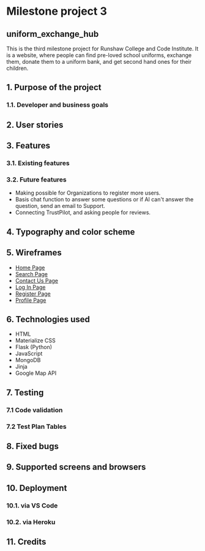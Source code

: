 # Milestone project 3
## uniform_exchange_hub
This is the third milestone project for Runshaw College and Code Institute. It is a website, where people can find pre-loved school uniforms, exchange them, donate them to a uniform bank, and get second hand ones for their children.

## 1. Purpose of the project
  ### 1.1. Developer and business goals
## 2. User stories
## 3. Features
   ### 3.1. Existing features
   ### 3.2. Future features
   * Making possible for Organizations to register more users.
   * Basis chat function to answer some questions or if AI can't answer the question, send an email to Support.
   * Connecting TrustPilot, and asking people for reviews.
## 4. Typography and color scheme
## 5. Wireframes
* [Home Page](static/images/Home%20Page.pdf)
* [Search Page](static/images/Search%20Page.pdf)
* [Contact Us Page](static/images/Contact%20Us%20Page.pdf)
* [Log In Page](static/images/Log%20In%20Page.pdf)
* [Register Page](static/images/Register%20Page.pdf)
* [Profile Page](static/images/Profile%20Page.pdf)
## 6. Technologies used
* HTML
* Materialize CSS
* Flask (Python)
* JavaScript
* MongoDB
* Jinja
* Google Map API
## 7. Testing
   ### 7.1 Code validation
   ### 7.2 Test Plan Tables
## 8. Fixed bugs
## 9. Supported screens and browsers
## 10. Deployment
   ### 10.1. via VS Code
   ### 10.2. via Heroku
## 11. Credits

